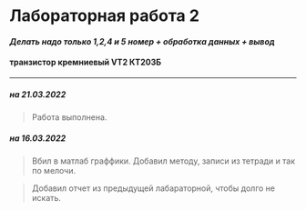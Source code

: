 # Лабораторная работа 2

#### *Делать надо только 1,2,4 и 5 номер + обработка данных + вывод*
#### транзистор кремниевый VT2 КТ203Б

___
##### на 21.03.2022
> Работа выполнена.

##### на 16.03.2022
> Вбил в матлаб граффики. Добавил методу, записи из тетради и так по мелочи.

> Добавил отчет из предыдущей лабараторной, чтобы долго не искать.
